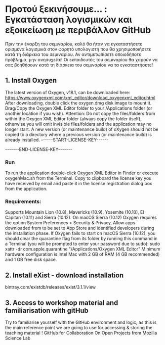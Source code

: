 
<h1>Προτού ξεκινήσουμε... : Εγκατάσταση λογισμικών και εξοικείωση με περιβάλλον GitHub </h1>

<p>Πριν την έναρξη του σεμιναρίου, καλό θα ήταν να εγκαταστήσετε ορισμένα λογισμικά στον φορητό υπολογιστή που θα χρησιμοποιήσετε κατά τη διάρκεια του σεμιναρίου. 
Αν αντιμετωπίσετε οποιοδήποτε πρόβλημα, μην ανησυχείτε! Οι εκπαιδευτές του σεμιναρίου θα χαρούν να σας βοηθήσουν κατά τη διάρκεια του σεμιναρίου να τα εγκαταστήσετε! 
</p>
<h2>1. Install Oxygen</h2> 

The latest version of Oxygen, v18.1, can be downloaded here:
https://www.oxygenxml.com/xml_editor/download_oxygenxml_editor.html 
After downloading, double click the oxygen.dmg disk image to mount it.
Drag/Copy the Oxygen XML Editor folder to your /Applications folder (or another location if you wish).
Attention: Do not copy the files/folders from within the Oxygen XML Editor folder (always copy the folder itself), otherwise you will omit invisible files/folders and the application may no longer start.
A new version (or maintenance build) of oXygen should not be copied to a directory where a previous version (or maintenance build) is already installed.
------START-LICENSE-KEY------

-------END-LICENSE-KEY-------
<h3>Run</h3>
To run the application double-click Oxygen XML Editor in Finder or execute oxygenMac.sh from the Terminal.
Copy to clipboard the license key you have received by email and paste it in the license registration dialog box from the application.
<h3>Requirements:</h3>
Supports Mountain Lion (10.8), Mavericks (10.9), Yosemite (10.10), El Capitan (10.11) and Sierra (10.12).
On macOS Sierra (10.12) Oxygen requires the option System Preferences > Security & Privacy, Allow apps downloaded from to be set to App Store and identified developers during the installation phase.
If Oxygen fails to start on macOS Sierra (10.12), you should clear the quarantine flag from its folder by running this command in a Terminal (you will be prompted to enter your password due to sudo):
sudo xattr -dr com.apple.quarantine "/Applications/Oxygen XML Editor"
Minimum hardware configuration is Intel Mac with 2 GB of RAM (4 GB recommended) and 1 GB free disk space.

<h2>2. Install eXist  - download installation </h2>

bintray.com/existdb/releases/exist/3.1.1/view 



<h2>3. Access to workshop material and familiarisation with gitHub</h2>

Try to familiarise yourself with the GitHub environment and  logic, as this is the main reference point we are going to use for accessing & storing the teaching material !  GitHub for Collaboration On Open Projects from Mozilla Science Lab
